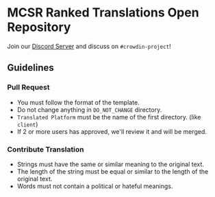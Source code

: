 # MCSR Ranked Translations Open Repository

Join our [Discord Server](https://mcsrranked.com/discord) and discuss on `#crowdin-project`!

## Guidelines

### Pull Request
- You must follow the format of the template.
- Do not change anything in `DO_NOT_CHANGE` directory.
- `Translated Platform` must be the name of the first directory. (like `client`)
- If 2 or more users has approved, we'll review it and will be merged.

### Contribute Translation
- Strings must have the same or similar meaning to the original text.
- The length of the string must be equal or similar to the length of the original text.
- Words must not contain a political or hateful meanings.
